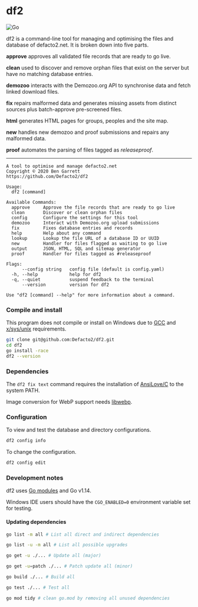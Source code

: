 # df2

![Go](https://github.com/Defacto2/df2/workflows/Go/badge.svg)

df2 is a command-line tool for managing and optimising the files and database of defacto2.net. It is broken down into five parts.

**approve** approves all validated file records that are ready to go live.

**clean** used to discover and remove orphan files that exist on the server but have no matching database entries.

**demozoo** interacts with the Demozoo.org API to synchronise data and fetch linked download files.

**fix** repairs malformed data and generates missing assets from distinct sources plus batch-approve pre-screened files.

**html** generates HTML pages for groups, peoples and the site map.

**new** handles new demozoo and proof submissions and repairs any malformed data.

**proof** automates the parsing of files tagged as _releaseproof_.

---

```
A tool to optimise and manage defacto2.net
Copyright © 2020 Ben Garrett
https://github.com/Defacto2/df2

Usage:
  df2 [command]

Available Commands:
  approve     Approve the file records that are ready to go live
  clean       Discover or clean orphan files
  config      Configure the settings for this tool
  demozoo     Interact with Demozoo.org upload submissions
  fix         Fixes database entries and records
  help        Help about any command
  lookup      Lookup the file URL of a database ID or UUID
  new         Handler for files flagged as waiting to go live
  output      JSON, HTML, SQL and sitemap generator
  proof       Handler for files tagged as #releaseproof

Flags:
      --config string   config file (default is config.yaml)
  -h, --help            help for df2
  -q, --quiet           suspend feedback to the terminal
      --version         version for df2

Use "df2 [command] --help" for more information about a command.
```

### Compile and install

This program does not compile or install on Windows due to [GCC](https://gcc.gnu.org/) and [x/sys/unix](https://pkg.go.dev/golang.org/x/sys/unix?tab=doc) requirements.

```bash
git clone git@github.com:Defacto2/df2.git
cd df2
go install -race
df2 --version
```

### Dependencies

The `df2 fix text` command requires the installation of [AnsiLove/C](https://github.com/ansilove/ansilove) to the system PATH.

Image conversion for WebP support needs [libwebp](https://storage.googleapis.com/downloads.webmproject.org/releases/webp/index.html).

### Configuration

To view and test the database and directory configurations.

```bash
df2 config info
```

To change the configuration.

```bash
df2 config edit
```

### Development notes

df2 uses [Go modules](https://github.com/golang/go/wiki/Modules) and Go v1.14.

Windows IDE users should have the `CGO_ENABLED=0` environment variable set for testing.

#### Updating dependencies

```bash
go list -m all # List all direct and indirect dependencies

go list -u -m all # List all possible upgrades

go get -u ./... # Update all (major)

go get -u=patch ./... # Patch update all (minor)

go build ./... # Build all

go test ./... # Test all

go mod tidy # clean go.mod by removing all unused dependencies
```

